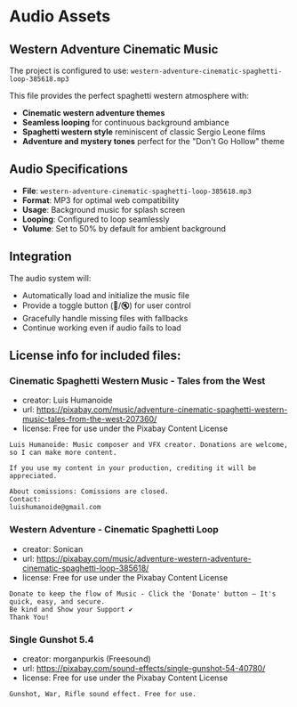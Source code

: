 # Audio Assets

## Western Adventure Cinematic Music

The project is configured to use: `western-adventure-cinematic-spaghetti-loop-385618.mp3`

This file provides the perfect spaghetti western atmosphere with:
- **Cinematic western adventure themes**
- **Seamless looping** for continuous background ambiance
- **Spaghetti western style** reminiscent of classic Sergio Leone films
- **Adventure and mystery tones** perfect for the "Don't Go Hollow" theme

## Audio Specifications

- **File**: `western-adventure-cinematic-spaghetti-loop-385618.mp3`
- **Format**: MP3 for optimal web compatibility
- **Usage**: Background music for splash screen
- **Looping**: Configured to loop seamlessly
- **Volume**: Set to 50% by default for ambient background

## Integration

The audio system will:
- Automatically load and initialize the music file
- Provide a toggle button (🎵/🔇) for user control
- Gracefully handle missing files with fallbacks
- Continue working even if audio fails to load

## License info for included files:

### Cinematic Spaghetti Western Music - Tales from the West
- creator: Luis Humanoide
- url: https://pixabay.com/music/adventure-cinematic-spaghetti-western-music-tales-from-the-west-207360/
- license: Free for use under the Pixabay Content License
```
Luis Humanoide: Music composer and VFX creator. Donations are welcome, so I can make more content.

If you use my content in your production, crediting it will be appreciated.

About comissions: Comissions are closed.
Contact:
luishumanoide@gmail.com
```
### Western Adventure - Cinematic Spaghetti Loop
- creator: Sonican
- url: https://pixabay.com/music/adventure-western-adventure-cinematic-spaghetti-loop-385618/
- license: Free for use under the Pixabay Content License
```
Donate to keep the flow of Music - Click the 'Donate' button – It's quick, easy, and secure.
Be kind and Show your Support ✔
Thank You!
```

### Single Gunshot 5.4
- creator: morganpurkis (Freesound)
- url: https://pixabay.com/sound-effects/single-gunshot-54-40780/
- license: Free for use under the Pixabay Content License
```
Gunshot, War, Rifle sound effect. Free for use.
```
